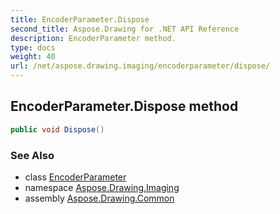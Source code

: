 ```yaml
---
title: EncoderParameter.Dispose
second_title: Aspose.Drawing for .NET API Reference
description: EncoderParameter method. 
type: docs
weight: 40
url: /net/aspose.drawing.imaging/encoderparameter/dispose/
---
```

## EncoderParameter.Dispose method

```csharp
public void Dispose()
```

### See Also

* class [EncoderParameter](../)
* namespace [Aspose.Drawing.Imaging](../../encoderparameter/)
* assembly [Aspose.Drawing.Common](../../../)


